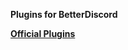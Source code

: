 <strong>Plugins for BetterDiscord</strong>

<a href="https://betterdiscord.app/plugins"><strong>Official Plugins</strong></a>
